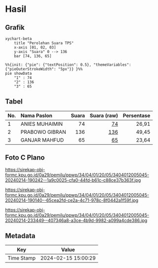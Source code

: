 # Hasil

## Grafik

```mermaid
xychart-beta
    title "Perolehan Suara TPS"
    x-axis [01, 02, 03]
    y-axis "Suara" 0 --> 136
    bar [74, 136, 65]
```

```mermaid
%%{init: {"pie": {"textPosition": 0.5}, "themeVariables": {"pieOuterStrokeWidth": "5px"}} }%%
pie showData
    "1" : 74
    "2" : 136
    "3" : 65
```

## Tabel

| No. | Nama Paslon    | Suara | Suara (raw) | Persentase |
|:--- |:-------------- | -----:| -----------:| ----------:|
| 1   | ANIES MUHAIMIN | 74    | [74][p-1]   | 26,91      |
| 2   | PRABOWO GIBRAN | 136   | [136][p-2]  | 49,45      |
| 3   | GANJAR MAHFUD  | 65    | [65][p-3]   | 23,64      |


[p-1]: https://github.com/gigit-pemilu/pemilu-2024-34-di-yogyakarta/blob/main/pilpres/hitung-suara/sub/34-di-yogyakarta/sub/04-sleman/sub/01-gamping/sub/2005-trihanggo/sub/045-tps/sub/paslon-1.txt
[p-2]: https://github.com/gigit-pemilu/pemilu-2024-34-di-yogyakarta/blob/main/pilpres/hitung-suara/sub/34-di-yogyakarta/sub/04-sleman/sub/01-gamping/sub/2005-trihanggo/sub/045-tps/sub/paslon-2.txt
[p-3]: https://github.com/gigit-pemilu/pemilu-2024-34-di-yogyakarta/blob/main/pilpres/hitung-suara/sub/34-di-yogyakarta/sub/04-sleman/sub/01-gamping/sub/2005-trihanggo/sub/045-tps/sub/paslon-3.txt

## Foto C Plano

https://sirekap-obj-formc.kpu.go.id/0a29/pemilu/ppwp/34/04/01/20/05/3404012005045-20240214-190242--1a9c0025-cfa0-44fd-b61c-c88ce37b363f.jpg

https://sirekap-obj-formc.kpu.go.id/0a29/pemilu/ppwp/34/04/01/20/05/3404012005045-20240214-190140--65cea2fd-ce2a-4c71-978c-8f0442a1f59f.jpg

https://sirekap-obj-formc.kpu.go.id/0a29/pemilu/ppwp/34/04/01/20/05/3404012005045-20240214-233449--407346a8-a3ce-4b9d-9982-a099a4cde386.jpg


## Metadata

| Key        | Value               |
| ---------- | ------------------- |
| Time Stamp | 2024-02-15 15:00:29 |



